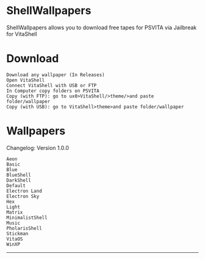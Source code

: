 # ShellWallpapers
ShellWallpapers allows you to download free tapes for PSVITA via Jailbreak for VitaShell
# Download 
```
Download any wallpaper (In Releases)
Open VitaShell
Connect VitaShell with USB or FTP 
In Computer copy folders on PSVITA
Copy (with FTP): go to ux0>VitaShell/>theme/>and paste folder/wallpaper
Copy (with USB): go to VitaShell>theme>and paste folder/wallpaper
```
# Wallpapers
Changelog: Version 1.0.0

    Aeon
    Basic
    Blue
    BlueShell
    DarkShell
    Default
    Electron Land
    Electron Sky
    Hex
    Light
    Matrix
    MinimalistShell
    Music
    PholarisShell
    Stickman
    VitaOS
    WinXP

***
